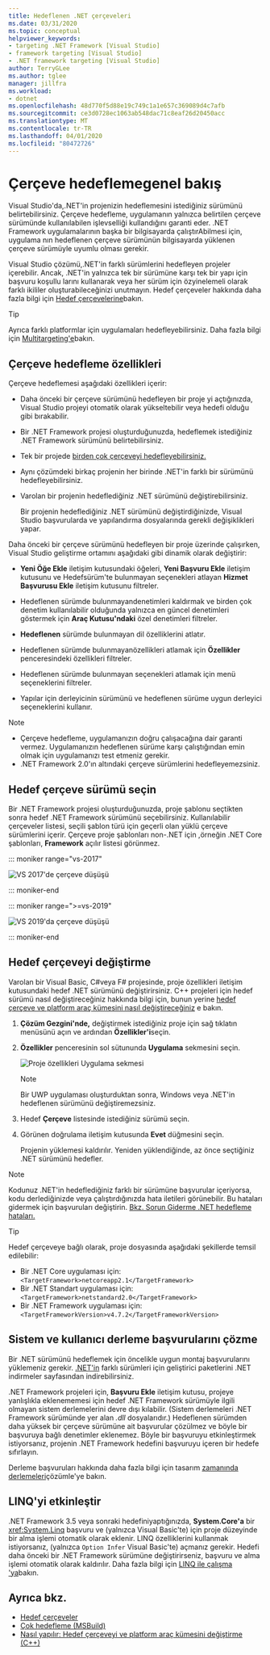 ```yaml
---
title: Hedeflenen .NET çerçeveleri
ms.date: 03/31/2020
ms.topic: conceptual
helpviewer_keywords:
- targeting .NET Framework [Visual Studio]
- framework targeting [Visual Studio]
- .NET framework targeting [Visual Studio]
author: TerryGLee
ms.author: tglee
manager: jillfra
ms.workload:
- dotnet
ms.openlocfilehash: 48d770f5d88e19c749c1a1e657c369089d4c7afb
ms.sourcegitcommit: ce3d0728ec1063ab548dac71c8eaf26d20450acc
ms.translationtype: MT
ms.contentlocale: tr-TR
ms.lasthandoff: 04/01/2020
ms.locfileid: "80472726"
---
```

# <a name="framework-targeting-overview"></a>Çerçeve hedeflemegenel bakış

Visual Studio'da,.NET'in projenizin hedeflemesini istediğiniz sürümünü belirtebilirsiniz. Çerçeve hedefleme, uygulamanın yalnızca belirtilen çerçeve sürümünde kullanılabilen işlevselliği kullandığını garanti eder. .NET Framework uygulamalarının başka bir bilgisayarda çalıştırAbilmesi için, uygulama nın hedeflenen çerçeve sürümünün bilgisayarda yüklenen çerçeve sürümüyle uyumlu olması gerekir.

Visual Studio çözümü,.NET'in farklı sürümlerini hedefleyen projeler içerebilir.  Ancak, .NET'in yalnızca tek bir sürümüne karşı tek bir yapı için başvuru koşullu larını kullanarak veya her sürüm için özyinelemeli olarak farklı ikililer oluşturabileceğinizi unutmayın.  Hedef çerçeveler hakkında daha fazla bilgi için [Hedef çerçevelerine](/dotnet/standard/frameworks)bakın.

> [!TIP]
> Ayrıca farklı platformlar için uygulamaları hedefleyebilirsiniz. Daha fazla bilgi için [Multitargeting'e](../msbuild/msbuild-multitargeting-overview.md)bakın.

## <a name="framework-targeting-features"></a>Çerçeve hedefleme özellikleri

Çerçeve hedeflemesi aşağıdaki özellikleri içerir:

- Daha önceki bir çerçeve sürümünü hedefleyen bir proje yi açtığınızda, Visual Studio projeyi otomatik olarak yükseltebilir veya hedefi olduğu gibi bırakabilir.

- Bir .NET Framework projesi oluşturduğunuzda, hedeflemek istediğiniz .NET Framework sürümünü belirtebilirsiniz.

- Tek bir projede [birden çok çerçeveyi hedefleyebilirsiniz.](/dotnet/standard/frameworks#how-to-specify-target-frameworks)

- Aynı çözümdeki birkaç projenin her birinde .NET'in farklı bir sürümünü hedefleyebilirsiniz.

- Varolan bir projenin hedeflediğiniz .NET sürümünü değiştirebilirsiniz.

   Bir projenin hedeflediğiniz .NET sürümünü değiştirdiğinizde, Visual Studio başvurularda ve yapılandırma dosyalarında gerekli değişiklikleri yapar.

Daha önceki bir çerçeve sürümünü hedefleyen bir proje üzerinde çalışırken, Visual Studio geliştirme ortamını aşağıdaki gibi dinamik olarak değiştirir:

- **Yeni Öğe Ekle** iletişim kutusundaki öğeleri, **Yeni Başvuru Ekle** iletişim kutusunu ve Hedefsürüm'te bulunmayan seçenekleri atlayan **Hizmet Başvurusu Ekle** iletişim kutusunu filtreler.

- Hedeflenen sürümde bulunmayandenetimleri kaldırmak ve birden çok denetim kullanılabilir olduğunda yalnızca en güncel denetimleri göstermek için **Araç Kutusu'ndaki** özel denetimleri filtreler.

- **Hedeflenen** sürümde bulunmayan dil özelliklerini atlatır.

- Hedeflenen sürümde bulunmayanözellikleri atlamak için **Özellikler** penceresindeki özellikleri filtreler.

- Hedeflenen sürümde bulunmayan seçenekleri atlamak için menü seçeneklerini filtreler.

- Yapılar için derleyicinin sürümünü ve hedeflenen sürüme uygun derleyici seçeneklerini kullanır.

> [!NOTE]
> - Çerçeve hedefleme, uygulamanızın doğru çalışacağına dair garanti vermez. Uygulamanızın hedeflenen sürüme karşı çalıştığından emin olmak için uygulamanızı test etmeniz gerekir.
> - .NET Framework 2.0'ın altındaki çerçeve sürümlerini hedefleyemezsiniz.

## <a name="select-a-target-framework-version"></a>Hedef çerçeve sürümü seçin

Bir .NET Framework projesi oluşturduğunuzda, proje şablonu seçtikten sonra hedef .NET Framework sürümünü seçebilirsiniz. Kullanılabilir çerçeveler listesi, seçili şablon türü için geçerli olan yüklü çerçeve sürümlerini içerir. Çerçeve proje şablonları non-.NET için ,örneğin .NET Core şablonları, **Framework** açılır listesi görünmez.

::: moniker range="vs-2017"

![VS 2017'de çerçeve düşüşü](media/vside-newproject-framework.png)

::: moniker-end

::: moniker range=">=vs-2019"

![VS 2019'da çerçeve düşüşü](media/vs-2019/configure-new-project-framework.png)

::: moniker-end

## <a name="change-the-target-framework"></a>Hedef çerçeveyi değiştirme

Varolan bir Visual Basic, C#veya F# projesinde, proje özellikleri iletişim kutusundaki hedef .NET sürümünü değiştirirsiniz. C++ projeleri için hedef sürümü nasıl değiştireceğiniz hakkında bilgi için, bunun yerine [hedef çerçeve ve platform araç kümesini nasıl değiştireceğiniz](/cpp/build/how-to-modify-the-target-framework-and-platform-toolset) e bakın.

1. **Çözüm Gezgini'nde,** değiştirmek istediğiniz proje için sağ tıklatın menüsünü açın ve ardından **Özellikler'i**seçin.

1. **Özellikler** penceresinin sol sütununda **Uygulama** sekmesini seçin.

   ![Proje özellikleri Uygulama sekmesi](../ide/media/vs_slnexplorer_properties_applicationtab.png)

   > [!NOTE]
   > Bir UWP uygulaması oluşturduktan sonra, Windows veya .NET'in hedeflenen sürümünü değiştiremezsiniz.

1. Hedef **Çerçeve** listesinde istediğiniz sürümü seçin.

1. Görünen doğrulama iletişim kutusunda **Evet** düğmesini seçin.

   Projenin yüklemesi kaldırılır. Yeniden yüklendiğinde, az önce seçtiğiniz .NET sürümünü hedefler.

> [!NOTE]
> Kodunuz .NET'in hedeflediğiniz farklı bir sürümüne başvurular içeriyorsa, kodu derlediğinizde veya çalıştırdığınızda hata iletileri görünebilir. Bu hataları gidermek için başvuruları değiştirin. [Bkz. Sorun Giderme .NET hedefleme hataları.](../msbuild/troubleshooting-dotnet-framework-targeting-errors.md)

> [!TIP]
> Hedef çerçeveye bağlı olarak, proje dosyasında aşağıdaki şekillerde temsil edilebilir:
>
> - Bir .NET Core uygulaması için:`<TargetFramework>netcoreapp2.1</TargetFramework>`
> - Bir .NET Standart uygulaması için:`<TargetFramework>netstandard2.0</TargetFramework>`
> - Bir .NET Framework uygulaması için:`<TargetFrameworkVersion>v4.7.2</TargetFrameworkVersion>`

## <a name="resolve-system-and-user-assembly-references"></a>Sistem ve kullanıcı derleme başvurularını çözme

Bir .NET sürümünü hedeflemek için öncelikle uygun montaj başvurularını yüklemeniz gerekir. [.NET'in](https://www.microsoft.com/net/download/windows) farklı sürümleri için geliştirici paketlerini .NET indirmeler sayfasından indirebilirsiniz.

.NET Framework projeleri için, **Başvuru Ekle** iletişim kutusu, projeye yanlışlıkla eklenememesi için hedef .NET Framework sürümüyle ilgili olmayan sistem derlemelerini devre dışı kılabilir. (Sistem derlemeleri .NET Framework sürümünde yer alan *.dll* dosyalarıdır.) Hedeflenen sürümden daha yüksek bir çerçeve sürümüne ait başvurular çözülmez ve böyle bir başvuruya bağlı denetimler eklenemez. Böyle bir başvuruyu etkinleştirmek istiyorsanız, projenin .NET Framework hedefini başvuruyu içeren bir hedefe sıfırlayın.

Derleme başvuruları hakkında daha fazla bilgi için tasarım [zamanında derlemeleri](../msbuild/resolving-assemblies-at-design-time.md)çözümle'ye bakın.

## <a name="enable-linq"></a>LINQ'yi etkinleştir

.NET Framework 3.5 veya sonraki hedefiniyaptığınızda, **System.Core'a** bir <xref:System.Linq> başvuru ve (yalnızca Visual Basic'te) için proje düzeyinde bir alma işlemi otomatik olarak eklenir. LINQ özelliklerini kullanmak istiyorsanız, (yalnızca `Option Infer` Visual Basic'te) açmanız gerekir. Hedefi daha önceki bir .NET Framework sürümüne değiştirirseniz, başvuru ve alma işlemi otomatik olarak kaldırılır. Daha fazla bilgi için [LINQ ile çalışma 'ya](/dotnet/csharp/tutorials/working-with-linq)bakın.

## <a name="see-also"></a>Ayrıca bkz.

- [Hedef çerçeveler](/dotnet/standard/frameworks)
- [Çok hedefleme (MSBuild)](../msbuild/msbuild-multitargeting-overview.md)
- [Nasıl yapılır: Hedef çerçeveyi ve platform araç kümesini değiştirme (C++)](/cpp/build/how-to-modify-the-target-framework-and-platform-toolset)
